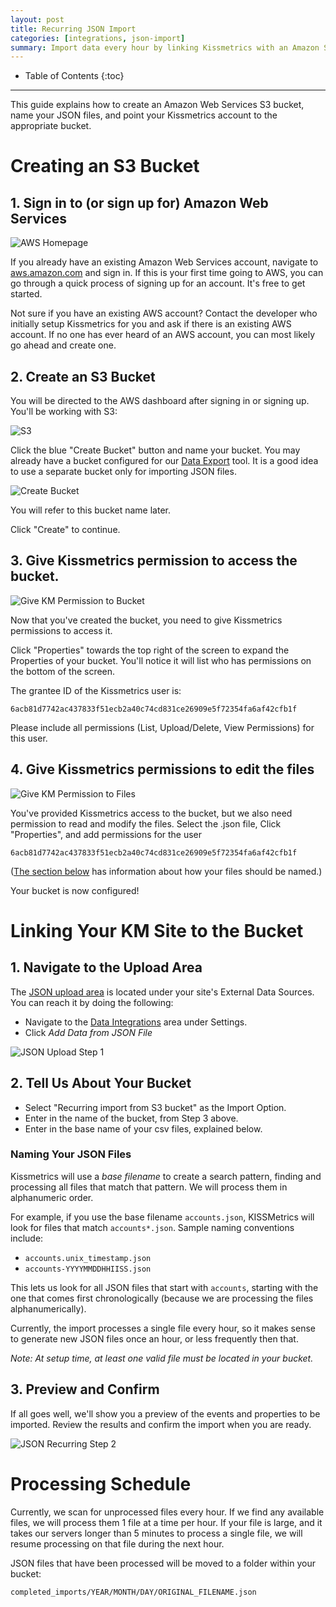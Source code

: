 ```yaml
---
layout: post
title: Recurring JSON Import
categories: [integrations, json-import]
summary: Import data every hour by linking Kissmetrics with an Amazon S3 bucket containing multiple `.json` files.
---
```

* Table of Contents
{:toc}
* * *

This guide explains how to create an Amazon Web Services S3 bucket, name your JSON files, and point your Kissmetrics account to the appropriate bucket.

# Creating an S3 Bucket

## 1. Sign in to (or sign up for) Amazon Web Services
![AWS Homepage][1]

If you already have an existing Amazon Web Services account, navigate to [aws.amazon.com][aws] and sign in. If this is your first time going to AWS, you can go through a quick process of signing up for an account. It's free to get started.

Not sure if you have an existing AWS account? Contact the developer who initially setup Kissmetrics for you and ask if there is an existing AWS account. If no one has ever heard of an AWS account, you can most likely go ahead and create one.

## 2. Create an S3 Bucket

You will be directed to the AWS dashboard after signing in or signing up. You'll be working with S3:

![S3][2]

Click the blue "Create Bucket" button and name your bucket. You may already have a bucket configured for our [Data Export][data] tool. It is a good idea to use a separate bucket only for importing JSON files.

![Create Bucket][3]

You will refer to this bucket name later.

Click "Create" to continue.

## 3. Give Kissmetrics permission to access the bucket.
![Give KM Permission to Bucket][4]

Now that you've created the bucket, you need to give Kissmetrics permissions to access it.

Click "Properties" towards the top right of the screen to expand the Properties of your bucket. You'll notice it will list who has permissions on the bottom of the screen.

The grantee ID of the Kissmetrics user is:

`6acb81d7742ac437833f51ecb2a40c74cd831ce26909e5f72354fa6af42cfb1f`

Please include all permissions (List, Upload/Delete, View Permissions) for this user.

## 4. Give Kissmetrics permissions to edit the files
![Give KM Permission to Files][5]

You've provided Kissmetrics access to the bucket, but we also need permission to read and modify the files. Select the .json file, Click "Properties", and add permissions for the user

`6acb81d7742ac437833f51ecb2a40c74cd831ce26909e5f72354fa6af42cfb1f`

([The section below](/integrations/json-import/recurring-import#naming_your_csv_files) has information about how your files should be named.)

Your bucket is now configured!

# Linking Your KM Site to the Bucket

## 1. Navigate to the Upload Area

The [JSON upload area][json-new] is located under your site's External Data Sources. You can reach it by doing the following:

* Navigate to the [Data Integrations][external-data] area under Settings.
* Click *Add Data from JSON File*

![JSON Upload Step 1][screenshot-1]

## 2. Tell Us About Your Bucket

* Select "Recurring import from S3 bucket" as the Import Option.
* Enter in the name of the bucket, from Step 3 above.
* Enter in the base name of your csv files, explained below.

### Naming Your JSON Files

Kissmetrics will use a *base filename* to create a search pattern, finding and processing all files that match that pattern. We will process them in alphanumeric order.

For example, if you use the base filename `accounts.json`, KISSMetrics will look for files that match `accounts*.json`. Sample naming conventions include:

* `accounts.unix_timestamp.json`
* `accounts-YYYYMMDDHHIISS.json`

This lets us look for all JSON files that start with `accounts`, starting with the one that comes first chronologically (because we are processing the files alphanumerically).

Currently, the import processes a single file every hour, so it makes sense to generate new JSON files once an hour, or less frequently then that.

*Note: At setup time, at least one valid file must be located in your bucket.*

## 3. Preview and Confirm

If all goes well, we'll show you a preview of the events and properties to be imported. Review the results and confirm the import when you are ready.

![JSON Recurring Step 2][screenshot-2]

# Processing Schedule

Currently, we scan for unprocessed files every hour. If we find any available files, we will process them 1 file at a time per hour. If your file is large, and it takes our servers longer than 5 minutes to process a single file, we will resume processing on that file during the next hour.

JSON files that have been processed will be moved to a folder within your bucket:

`completed_imports/YEAR/MONTH/DAY/ORIGINAL_FILENAME.json`

[screenshot-1]: https://kissmetrics-support-files.s3.amazonaws.com/assets/integrations/json-import/json-linking-step-5.png
[screenshot-2]: https://kissmetrics-support-files.s3.amazonaws.com/assets/integrations/json-import/json-import-preview.png
[1]: https://s3.amazonaws.com/kissmetrics-support-files/assets/integrations/csv-import/01-recurring-bucket.png
[2]: https://s3.amazonaws.com/kissmetrics-support-files/assets/integrations/csv-import/02-recurring-bucket.png
[3]: https://s3.amazonaws.com/kissmetrics-support-files/assets/integrations/csv-import/03-recurring-bucket.png
[4]: https://kissmetrics-support-files.s3.amazonaws.com/assets/integrations/json-import/json-imports-step-3.png
[5]: https://kissmetrics-support-files.s3.amazonaws.com/assets/integrations/json-import/json-imports-step-4.png

[aws]: https://aws.amazon.com
[settings]: https://app.kissmetrics.com/settings
[external-data]: https://www.kissmetric.com/external_data
[json-new]: https://app.kissmetrics.com/external_data/json.new

[data]: /apis/data
